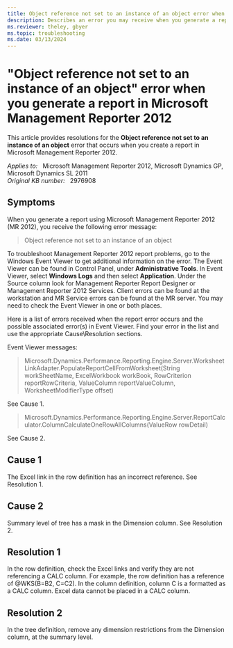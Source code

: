 ```yaml
---
title: Object reference not set to an instance of an object error when creating a report in Microsoft Management Reporter 2012
description: Describes an error you may receive when you generate a report in Microsoft Management Reporter 2012. Provides resolutions.
ms.reviewer: theley, gbyer
ms.topic: troubleshooting
ms.date: 03/13/2024
---
```

# "Object reference not set to an instance of an object" error when you generate a report in Microsoft Management Reporter 2012

This article provides resolutions for the **Object reference not set to an instance of an object** error that occurs when you create a report in Microsoft Management Reporter 2012.

_Applies to:_ &nbsp; Microsoft Management Reporter 2012, Microsoft Dynamics GP, Microsoft Dynamics SL 2011  
_Original KB number:_ &nbsp; 2976908

## Symptoms

When you generate a report using Microsoft Management Reporter 2012 (MR 2012), you receive the following error message:

> Object reference not set to an instance of an object

To troubleshoot Management Reporter 2012 report problems, go to the Windows Event Viewer to get additional information on the error. The Event Viewer can be found in Control Panel, under **Administrative Tools**. In Event Viewer, select **Windows Logs** and then select **Application**. Under the Source column look for Management Reporter Report Designer or Management Reporter 2012 Services. Client errors can be found at the workstation and MR Service errors can be found at the MR server. You may need to check the Event Viewer in one or both places.

Here is a list of errors received when the report error occurs and the possible associated error(s) in Event Viewer. Find your error in the list and use the appropriate Cause\Resolution sections.

Event Viewer messages:

> Microsoft.Dynamics.Performance.Reporting.Engine.Server.WorksheetLinkAdapter.PopulateReportCellFromWorksheet(String workSheetName, ExcelWorkbook workBook, RowCriterion reportRowCriteria, ValueColumn reportValueColumn, WorksheetModifierType offset)

See Cause 1.

> Microsoft.Dynamics.Performance.Reporting.Engine.Server.ReportCalculator.ColumnCalculateOneRowAllColumns(ValueRow rowDetail)

See Cause 2.

## Cause 1

The Excel link in the row definition has an incorrect reference. See Resolution 1.

## Cause 2

Summary level of tree has a mask in the Dimension column. See Resolution 2.

## Resolution 1

In the row definition, check the Excel links and verify they are not referencing a CALC column. For example, the row definition has a reference of @WKS(B=B2, C=C2). In the column definition, column C is a formatted as a CALC column. Excel data cannot be placed in a CALC column.

## Resolution 2

In the tree definition, remove any dimension restrictions from the Dimension column, at the summary level.
